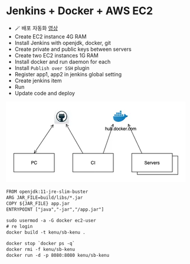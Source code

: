 # Jenkins + Docker + AWS EC2
* 🪄 배포 자동화 [영상](https://youtube.com/playlist?list=PLDMPhWe3Cfpbgb2AepypBzWuuKy7-tw6q)
* Create EC2 instance 4G RAM
* Install Jenkins with openjdk, docker, git
* Create private and public keys between servers
* Create two EC2 instances 1G RAM
* Install docker and run daemon for each
* Install `Publish over SSH` plugin
* Register app1, app2 in jenkins global setting
* Create jenkins item
* Run
* Update code and deploy

<img src="images/jenkins-docker.webp" alt="jenkins docker" />

```
FROM openjdk:11-jre-slim-buster
ARG JAR_FILE=build/libs/*.jar
COPY ${JAR_FILE} app.jar
ENTRYPOINT ["java","-jar","/app.jar"]
```

```
sudo usermod -a -G docker ec2-user
# re login
docker build -t kenu/sb-kenu .
```

```
docker stop `docker ps -q`
docker rmi -f kenu/sb-kenu
docker run -d -p 8080:8080 kenu/sb-kenu
```
